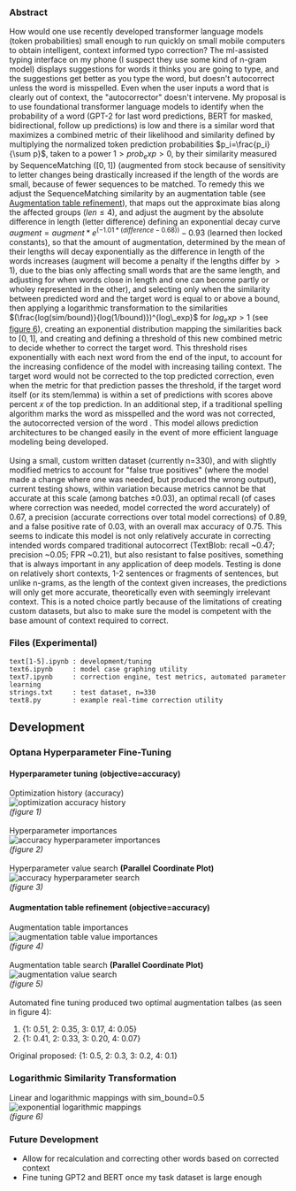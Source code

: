 ### Abstract
How would one use recently developed transformer language models (token probabilities) small enough to run quickly on small mobile computers to obtain intelligent, context informed typo correction? The ml-assisted typing interface on my phone (I suspect they use some kind of n-gram model) displays suggestions for words it thinks you are going to type, and the suggestions get better as you type the word, but doesn't autocorrect unless the word is misspelled. Even when the user inputs a word that is clearly out of context, the "autocorrector" doesn't intervene. My proposal is to use foundational transformer language models to identify when the probability of a word (GPT-2 for last word predictions, BERT for masked, bidirectional, follow up predictions) is low and there is a similar word that maximizes a combined metric of their likelihood and similarity defined by multiplying the normalized token prediction probabilities $p_i=\frac{p_i}{\sum p}$, taken to a power $1>prob_exp>0$, by their similarity measured by SequenceMatching ($[0, 1]$) (augmented from stock because of sensitivity to letter changes being drastically increased if the length of the words are small, because of fewer sequences to be matched. To remedy this we adjust the SequenceMatching similarity by an augmentation table (see [Augmentation table refinement](https://github.com/mcodepreneur/text/blob/main/README.md#augmentation-table-refinement-objectiveaccuracy)), that maps out the approximate bias along the affected groups ($len\leq4$), and adjust the augment by the absolute difference in length (letter difference) defining an exponential decay curve $augment=augment * e^{(-1.01*(difference-0.68))}-0.93$ (learned then locked constants), so that the amount of augmentation, determined by the mean of their lengths will decay exponentially as the difference in length of the words increases (augment will become a penalty if the lengths differ by $>1$), due to the bias only affecting small words that are the same length, and adjusting for when words close in length and one can become partly or wholey represented in the other), and selecting only when the similarity between predicted word and the target word is equal to or above a bound, then applying a logarithmic transformation to the similarities $(\frac{log(sim/bound)}{log(1/bound)})^{log\_exp}$ for $log_exp>1$ (see [figure 6](https://github.com/mcodepreneur/text/tree/main#logarithmic-similarity-transformation)), creating an exponential distribution mapping the similarities back to $[0, 1]$, and creating and defining a threshold of this new combined metric to decide whether to correct the target word. This threshold rises exponentially with each next word from the end of the input, to account for the increasing confidence of the model with increasing tailing context. The target word would not be corrected to the top predicted correction, even when the metric for that prediction passes the threshold, if the target word itself (or its stem/lemma) is within a set of predictions with scores above percent $x$ of the top prediction. In an additional step, if a traditional spelling algorithm marks the word as misspelled and the word was not corrected, the autocorrected version of the word . This model allows prediction architectures to be changed easily in the event of more efficient language modeling being developed.\
\
Using a small, custom written dataset (currently n=330), and with slightly modified metrics to account for "false true positives" (where the model made a change where one was needed, but produced the wrong output), current testing shows, within variation because metrics cannot be that accurate at this scale (among batches $\pm0.03$), an optimal recall (of cases where correction was needed, model corrected the word accurately) of 0.67, a precision (accurate corrections over total model corrections) of 0.89, and a false positive rate of 0.03, with an overall max accuracy of 0.75. This seems to indicate this model is not only relatively accurate in correcting intended words compared traditional autocorrect (TextBlob: recall ~0.47; precision ~0.05; FPR ~0.21), but also resistant to false positives, something that is always important in any application of deep models. Testing is done on relatively short contexts, 1-2 sentences or fragments of sentences, but unlike n-grams, as the length of the context given increases, the predictions will only get more accurate, theoretically even with seemingly irrelevant context. This is a noted choice partly because of the limitations of creating custom datasets, but also to make sure the model is competent with the base amount of context required to correct.
### Files (Experimental)
```
text[1-5].ipynb : development/tuning
text6.ipynb     : model case graphing utility
text7.ipynb     : correction engine, test metrics, automated parameter learning
strings.txt     : test dataset, n=330
text8.py        : example real-time correction utility
```
## Development
### Optana Hyperparameter Fine-Tuning
#### Hyperparameter tuning (objective=accuracy)
Optimization history (accuracy)\
![optimization accuracy history](https://github.com/mcodepreneur/text/blob/main/figures/optimization_history.png)\
*(figure 1)*\
\
Hyperparameter importances\
![accuracy hyperparameter importances](https://github.com/mcodepreneur/text/blob/main/figures/accuracy_importance.png)\
*(figure 2)*\
\
Hyperparameter value search **(Parallel Coordinate Plot)**\
![accuracy hyperparameter search](https://github.com/mcodepreneur/text/blob/main/figures/accuracy_values.png)\
*(figure 3)*
#### Augmentation table refinement (objective=accuracy)
Augmentation table importances\
![augmentation table value importances](https://github.com/mcodepreneur/text/blob/main/figures/adjustment_importance.png)\
*(figure 4)*\
\
Augmentation table search **(Parallel Coordinate Plot)**\
![augmentation value search](https://github.com/mcodepreneur/text/blob/main/figures/adjustment_values.png)\
*(figure 5)*\
\
Automated fine tuning produced two optimal augmentation talbes (as seen in figure 4):
1. {1: 0.51, 2: 0.35, 3: 0.17, 4: 0.05}
2. {1: 0.41, 2: 0.33, 3: 0.20, 4: 0.07}
   
Original proposed: {1: 0.5, 2: 0.3, 3: 0.2, 4: 0.1}
### Logarithmic Similarity Transformation
Linear and logarithmic mappings with sim_bound=0.5\
![exponential logarithmic mappings](https://github.com/mcodepreneur/text/blob/main/figures/simmap.png)\
*(figure 6)*
### Future Development
* Allow for recalculation and correcting other words based on corrected context
* Fine tuning GPT2 and BERT once my task dataset is large enough
